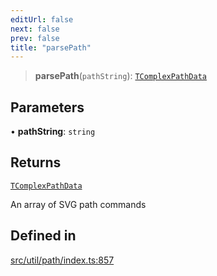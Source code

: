 ```yaml
---
editUrl: false
next: false
prev: false
title: "parsePath"
---
```


> **parsePath**(`pathString`): [`TComplexPathData`](/api/namespaces/util/type-aliases/tcomplexpathdata/)

## Parameters

• **pathString**: `string`

## Returns

[`TComplexPathData`](/api/namespaces/util/type-aliases/tcomplexpathdata/)

An array of SVG path commands

## Defined in

[src/util/path/index.ts:857](https://github.com/fabricjs/fabric.js/blob/a0b4adf41e0a1fd81824114cedd4c32bfb8cac25/src/util/path/index.ts#L857)
